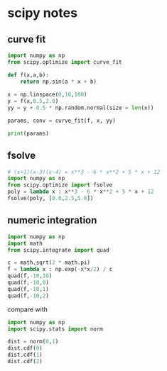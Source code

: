 # scipy notes

## curve fit

```python
import numpy as np
from scipy.optimize import curve_fit

def f(x,a,b):
    return np.sin(a * x + b)
    
x = np.linspace(0,10,100)
y = f(x,0.5,2.0)
yy = y + 0.5 * np.random.normal(size = len(x))

params, conv = curve_fit(f, x, yy)

print(params)
```

## fsolve

```python
# (x+1)(x-3)(x-4) = x**3 - 6 * x**2 + 5 * x + 12
import numpy as np
from scipy.optimize import fsolve
poly = lambda x : x**3 - 6 * x**2 + 5 * x + 12
fsolve(poly, [0.0,2.5,5.0])
```

## numeric integration

```python
import numpy as np
import math
from scipy.integrate import quad

c = math.sqrt(2 * math.pi)
f = lambda x : np.exp(-x*x/2) / c
quad(f,-10,10)
quad(f,-10,0)
quad(f,-10,1)
quad(f,-10,2)
```

compare with 
```python
import numpy as np
import scipy.stats import norm

dist = norm(0,1)
dist.cdf(0)
dist.cdf(1)
dist.cdf(2)
```